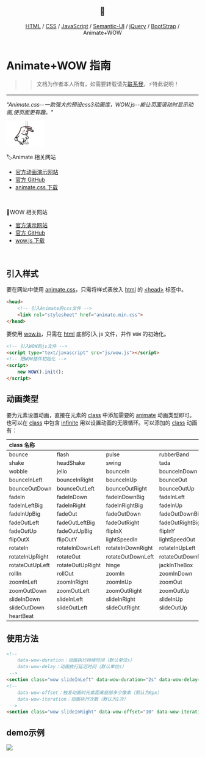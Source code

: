 <div align="center">
  <h2><a name="head"></a>📖</h2>
</div>  
<div align="center">
  <a href="https://github.com/fmw666/Front-end/blob/master/HTML/README.md#head">HTML</a> 
  / 
  <a href="https://github.com/fmw666/Front-end/blob/master/CSS/README.md#head">CSS</a>
  / 
  <a href="https://github.com/fmw666/Front-end/blob/master/JavaScript/README.md#head">JavaScript</a> 
  /
  <a href="https://github.com/fmw666/Front-end/blob/master/Semantic-UI/README.md#head">Semantic-UI</a>
  /
  <a href="https://github.com/fmw666/Front-end/blob/master/jQuery/README.md#head">jQuery</a>
  / 
  <a href="https://github.com/fmw666/Front-end/blob/master/BootStrap/README.md#head">BootStrap</a> 
  /
  Animate+WOW
</div>

<br>

# Animate+WOW 指南

>> 文档为作者本人所有，如需要转载请先[联系我](https://github.com/fmw666)，⚡特此说明！
<hr/>

*"Animate.css--一款强大的预设css3动画库，WOW.js--能让页面滚动时显示动画,使页面更有趣。"*

<img src="https://github.com/fmw666/my-image-file/blob/master/images/gif/2.gif" width="100">
<br/>

🏷Animate 相关网站
 - [官方动画演示网站](https://daneden.github.io/animate.css/)
 - [官方 GitHub](https://github.com/daneden/animate.css)
 - [animate.css 下载](https://raw.githubusercontent.com/daneden/animate.css/master/animate.css)
 
<br/> 

🔖WOW 相关网站
 - [官方演示网站](https://www.delac.io/wow/)
 - [官方 GitHub](https://github.com/matthieua/WOW)
 - [wow.js 下载](https://raw.githubusercontent.com/matthieua/WOW/master/dist/wow.js)
 
<br/> 

## 引入样式
要在网站中使用 [animate.css](#welcome)，只需将样式表放入 [html](#welcome) 的 [\<head\>](#welcome) 标签中。

```html
<head>
    <!-- 引入Animate的css文件 -->
    <link rel="stylesheet" href="animate.min.css">
</head>
```

要使用 [wow.js](#welcome)，只需在 [html](#welcome) 底部引入 js 文件，并作 `WOW` 的初始化。

```html
<!-- 引入WOW的js文件 -->
<script type="text/javascript" src="js/wow.js"></script>
<!-- 把WOW插件初始化 -->
<script>
    new WOW().init();
</script>
```

## 动画类型
要为元素设置动画，直接在元素的 [class](#welcome) 中添加需要的 [animate](#welcome) 动画类型即可。也可以在 [class](#welcome) 中包含 [infinite](#welcome) 用以设置动画的无限循环。可以添加的 [class](#welcome) 动画有：

|class 名称||||
|:---------|:--|:--|:--|
|bounce|flash|pulse|rubberBand|
|shake|headShake|swing|tada|
|wobble|jello|bounceIn|bounceInDown|
|bounceInLeft|bounceInRight|bounceInUp|bounceOut|
|bounceOutDown|bounceOutLeft|bounceOutRight|bounceOutUp|
|fadeIn|fadeInDown|fadeInDownBig|fadeInLeft|
|fadeInLeftBig|fadeInRight|fadeInRightBig|fadeInUp|
|fadeInUpBig|fadeOut|fadeOutDown|fadeOutDownBig|
|fadeOutLeft|fadeOutLeftBig|fadeOutRight|fadeOutRightBig|
|fadeOutUp|fadeOutUpBig|flipInX|flipInY|
|flipOutX|flipOutY|lightSpeedIn|lightSpeedOut|
|rotateIn|rotateInDownLeft|rotateInDownRight|rotateInUpLeft|
|rotateInUpRight|rotateOut|rotateOutDownLeft|rotateOutDownRight|
|rotateOutUpLeft|rotateOutUpRight|hinge|jackInTheBox|
|rollIn|rollOut|zoomIn|zoomInDown|
|zoomInLeft|zoomInRight|zoomInUp|zoomOut|
|zoomOutDown|zoomOutLeft|zoomOutRight|zoomOutUp|
|slideInDown|slideInLeft|slideInRight|slideInUp|
|slideOutDown|slideOutLeft|slideOutRight|slideOutUp|
|heartBeat|

## 使用方法
```html
<!-- 
    data-wow-duration：动画执行持续时间（默认单位s）
    data-wow-delay：动画执行延迟时间（默认单位s）
 -->
<section class="wow slideInLeft" data-wow-duration="2s" data-wow-delay="5s"></section>
<!-- 
    data-wow-offset：触发动画时元素距离底部多少像素（默认为0px） 
    data-wow-iteration：动画执行次数（默认为1次）
 -->
<section class="wow slideInRight" data-wow-offset="10" data-wow-iteration="10"></section>
```

## demo示例

<img src="pics/demo.gif" width="1000">
